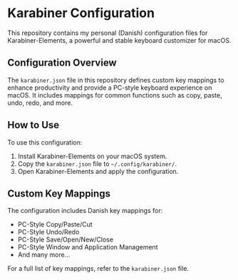 # Karabiner Configuration

This repository contains my personal (Danish) configuration files for Karabiner-Elements, a powerful and stable keyboard customizer for macOS.

## Configuration Overview

The `karabiner.json` file in this repository defines custom key mappings to enhance productivity and provide a PC-style keyboard experience on macOS. It includes mappings for common functions such as copy, paste, undo, redo, and more.

## How to Use

To use this configuration:

1. Install Karabiner-Elements on your macOS system.
2. Copy the `karabiner.json` file to `~/.config/karabiner/`.
3. Open Karabiner-Elements and apply the configuration.

## Custom Key Mappings

The configuration includes Danish key mappings for:

- PC-Style Copy/Paste/Cut
- PC-Style Undo/Redo
- PC-Style Save/Open/New/Close
- PC-Style Window and Application Management
- And many more...

For a full list of key mappings, refer to the `karabiner.json` file.
